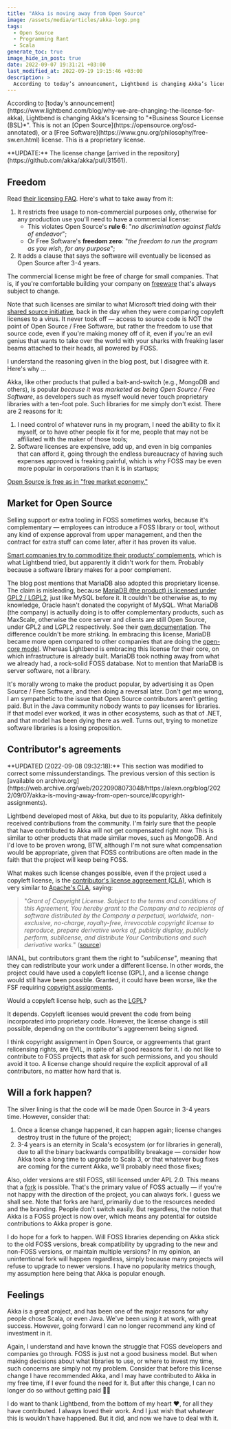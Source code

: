 ```yaml
---
title: "Akka is moving away from Open Source"
image: /assets/media/articles/akka-logo.png
tags:
  - Open Source
  - Programming Rant
  - Scala
generate_toc: true
image_hide_in_post: true
date: 2022-09-07 19:31:21 +03:00
last_modified_at: 2022-09-19 19:15:46 +03:00
description: >
  According to today’s announcement, Lightbend is changing Akka’s licensing to "Business Source License (BSL)". This is not an Open Source, or a Free Software license. This is a proprietary license.
---
```


<p class="intro" markdown=1>
According to [today's announcement](https://www.lightbend.com/blog/why-we-are-changing-the-license-for-akka), Lightbend is changing Akka's licensing to "*Business Source License (BSL)*". This is not an [Open Source](https://opensource.org/osd-annotated), or a [Free Software](https://www.gnu.org/philosophy/free-sw.en.html) license. This is a proprietary license.
</p>

<p class="warn-bubble" markdown="1">
  **UPDATE:** The license change [arrived in the repository](https://github.com/akka/akka/pull/31561).
</p>

## Freedom

Read [their licensing FAQ](https://www.lightbend.com/akka/license-faq). Here's what to take away from it:

1. It restricts free usage to non-commercial purposes only, otherwise for any production use you'll need to have a commercial license:
   - This violates Open Source's **rule 6**: "*no discrimination against fields of endeavor*";
   - Or Free Software's **freedom zero**: "*the freedom to run the program as you wish, for any purpose*";
2. It adds a clause that says the software will eventually be licensed as Open Source after 3-4 years.

The commercial license might be free of charge for small companies. That is, if you're comfortable building your company on [freeware](https://en.wikipedia.org/wiki/Freeware) that's always subject to change.

Note that such licenses are similar to what Microsoft tried doing with their [shared source initiative](https://en.wikipedia.org/wiki/Shared_Source_Initiative), back in the day when they were comparing copyleft licenses to a virus. It never took off — access to source code is NOT the point of Open Source / Free Software, but rather the freedom to use that source code, even if you're making money off of it, even if you're an evil genius that wants to take over the world with your sharks with freaking laser beams attached to their heads, all powered by FOSS.

I understand the reasoning given in the blog post, but I disagree with it. Here's why ...

Akka, like other products that pulled a bait-and-switch (e.g., MongoDB and others), is popular *because it was marketed as being Open Source / Free Software*, as developers such as myself would never touch proprietary libraries with a ten-foot pole. Such libraries for me simply don't exist. There are 2 reasons for it:

1. I need control of whatever runs in my program, I need the ability to fix it myself, or to have other people fix it for me, people that may not be affiliated with the maker of those tools;
2. Software licenses are expensive, add up, and even in big companies that can afford it, going through the endless bureaucracy of having such expenses approved is freaking painful, which is why FOSS may be even more popular in corporations than it is in startups;

[Open Source is free as in "free market economy."](./2022-09-07-free-software-vs-open-source.md)

## Market for Open Source

Selling support or extra tooling in FOSS sometimes works, because it's complementary — employees can introduce a FOSS library or tool, without any kind of expense approval from upper management, and then the contract for extra stuff can come later, after it has proven its value.

 [Smart companies try to commoditize their products’ complements](https://www.joelonsoftware.com/2002/06/12/strategy-letter-v/), which is what Lightbend tried, but apparently it didn't work for them. Probably because a software library makes for a poor complement.

The blog post mentions that MariaDB also adopted this proprietary license. The claim is misleading, because [MariaDB (the product) is licensed under GPL2 / LGPL2](https://mariadb.com/kb/en/licensing-faq/), just like MySQL before it. It couldn't be otherwise as, to my knowledge, Oracle hasn't donated the copyright of MySQL. What MariaDB (the company) is actually doing is to offer complementary products, such as MaxScale, otherwise the core server and clients are still Open Source, under GPL2 and LGPL2 respectively. See their [own documentation](https://mariadb.com/projects-using-bsl-11/). The difference couldn't be more striking. In embracing this license, MariaDB became more open compared to other companies that are doing the [open-core model](https://en.wikipedia.org/wiki/Open-core_model). Whereas Lightbend is embracing this license for their core, on which infrastructure is already built. MariaDB took nothing away from what we already had, a rock-solid FOSS database. Not to mention that MariaDB is server software, not a library.

It's morally wrong to make the product popular, by advertising it as Open Source / Free Software, and then doing a reversal later. Don't get me wrong, I am sympathetic to the issue that Open Source contributors aren't getting paid. But in the Java community nobody wants to pay licenses for libraries. If that model ever worked, it was in other ecosystems, such as that of .NET, and that model has been dying there as well. Turns out, trying to monetize software libraries is a losing proposition.

## Contributor's agreements

<p class="info-bubble" markdown="1">
**UPDATED (2022-09-08 09:32:18):** This section was modified to correct some missunderstandings. The previous version of this section is [available on archive.org](https://web.archive.org/web/20220908073048/https://alexn.org/blog/2022/09/07/akka-is-moving-away-from-open-source/#copyright-assignments).
</p>

Lightbend developed most of Akka, but due to its popularity, Akka definitely received contributions from the community. I'm fairly sure that the people that have contributed to Akka will not get compensated right now. This is similar to other products that made similar moves, such as MongoDB. And I'd love to be proven wrong, BTW, although I'm not sure what compensation would be appropriate, given that FOSS contributions are often made in the faith that the project will keep being FOSS.

What makes such license changes possible, even if the project used a copyleft license, is the [contributor's license aggreement (CLA)](https://www.lightbend.com/contribute/cla), which is very similar to [Apache's CLA](https://www.apache.org/licenses/contributor-agreements.html), saying:

> "*Grant of Copyright License. Subject to the terms and conditions of this Agreement, You hereby grant to the Company and to recipients of software distributed by the Company a perpetual, worldwide, non-exclusive, no-charge, royalty-free, irrevocable copyright license to reproduce, prepare derivative works of, publicly display, publicly perform, sublicense, and distribute Your Contributions and such derivative works.*" ([source](https://downloads.lightbend.com/website/legal/LightbendIndividualContributorLicenseAgreement.pdf))

IANAL, but contributors grant them the right to *"sublicense"*, meaning that they can redistribute your work under a different license. In other words, the project could have used a copyleft license (GPL), and a license change would still have been possible. Granted, it could have been worse, like the FSF requiring [copyright assignments](https://www.gnu.org/licenses/why-assign.en.html).

Would a copyleft license help, such as the [LGPL](https://www.gnu.org/licenses/lgpl-3.0.en.html)?

It depends. Copyleft licenses would prevent the code from being incorporated into proprietary code. However, the license change is still possible, depending on the contributor's aggreement being signed.

<p class="warn-bubble" markdown="1">
I think copyright assignment in Open Source, or aggreements that grant relicensing rights, are EVIL, in spite of all good reasons for it. I do not like to contribute to FOSS projects that ask for such permissions, and you should avoid it too. A license change should require the explicit approval of all contributors, no matter how hard that is.
</p>

## Will a fork happen?

The silver lining is that the code will be made Open Source in 3-4 years time. However, consider that:

1. Once a license change happened, it can happen again; license changes destroy trust in the future of the project;
2. 3-4 years is an eternity in Scala's ecosystem (or for libraries in general), due to all the binary backwards compatibility breakage — consider how Akka took a long time to upgrade to Scala 3, or that whatever bug fixes are coming for the current Akka, we'll probably need those fixes;

Also, older versions are still FOSS, still licensed under APL 2.0. This means that a [fork](https://en.wikipedia.org/wiki/Fork_(software_development)) is possible. That's the primary value of FOSS actually — if you're not happy with the direction of the project, you can always fork. I guess we shall see. Note that forks are hard, primarily due to the resources needed and the branding. People don't switch easily. But regardless, the notion that Akka is a FOSS project is now over, which means any potential for outside contributions to Akka proper is gone.

I do hope for a fork to happen. Will FOSS libraries depending on Akka stick to the old FOSS versions, break compatibility by upgrading to the new and non-FOSS versions, or maintain multiple versions? In my opinion, an unintentional fork will happen regardless, simply because many projects will refuse to upgrade to newer versions. I have no popularity metrics though, my assumption here being that Akka is popular enough.

## Feelings

Akka is a great project, and has been one of the major reasons for why people chose Scala, or even Java. We've been using it at work, with great success. However, going forward I can no longer recommend any kind of investment in it.

Again, I understand and have known the struggle that FOSS developers and companies go through. FOSS is just not a good business model. But when making decisions about what libraries to use, or where to invest my time, such concerns are simply not my problem. Consider that before this license change I have recommended Akka, and I may have contributed to Akka in my free time, if I ever found the need for it. But after this change, I can no longer do so without getting paid 🤷‍♂️

I do want to thank Lightbend, from the bottom of my heart ❤️, for all they have contributed. I always loved their work. And I just wish that whatever this is wouldn't have happened. But it did, and now we have to deal with it.

